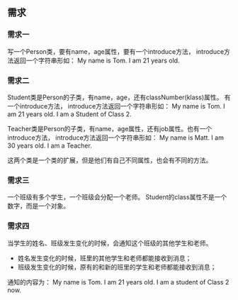 ## 需求
### 需求一

写一个Person类，要有name，age属性，要有一个introduce方法， introduce方法返回一个字符串形如： My name is Tom. I am 21 years old.

### 需求二 

Student类是Person的子类，有name，age，还有classNumber(klass)属性。 有一个introduce方法， introduce方法返回一个字符串形如：
My name is Tom. I am 21 years old. I am a Student of Class 2.

Teacher类是Person的子类，有name，age属性，还有job属性。也有一个introduce方法， introduce方法返回一个字符串形如：
My name is Matt. I am 30 years old. I am a Teacher.

这两个类是一个类的扩展，但是他们有自己不同属性，也会有不同的方法。
### 需求三 

一个班级有多个学生，一个班级会分配一个老师。
Student的class属性不是一个数字，而是一个对象。

### 需求四

当学生的姓名、班级发生变化的时候，会通知这个班级的其他学生和老师。
* 姓名发生变化的时候，班里的其他学生和老师都能接收到消息；
* 班级发生变化的时候，原有的和新的班里的学生和老师都能接收到消息；

通知的内容为： My name is Tom. I am 21 years old. I am a student of Class 2 now.